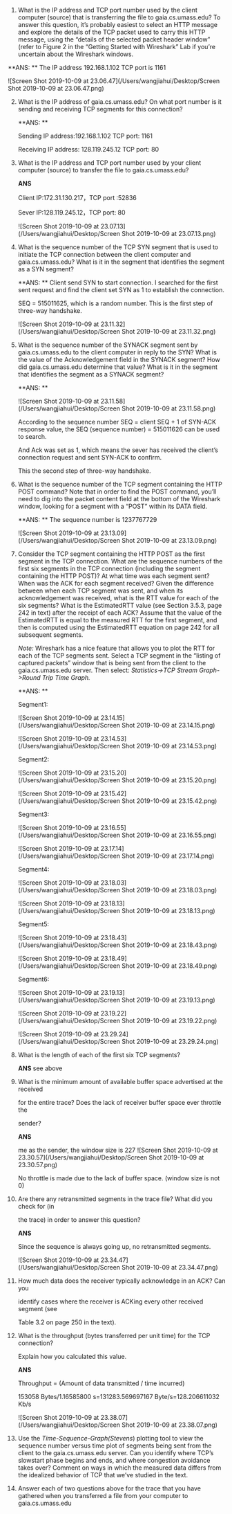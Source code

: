 

1. What is the IP address and TCP port number used by the client computer (source) that is transferring the file to gaia.cs.umass.edu? To answer this question, it’s probably easiest to select an HTTP message and explore the details of the TCP packet used to carry this HTTP message, using the “details of the selected packet header window” (refer to Figure 2 in the “Getting Started with Wireshark” Lab if you’re uncertain about the Wireshark windows. 

**ANS: ** The IP address 192.168.1.102    TCP port is 1161

![Screen Shot 2019-10-09 at 23.06.47](/Users/wangjiahui/Desktop/Screen Shot 2019-10-09 at 23.06.47.png)

2. What is the IP address of gaia.cs.umass.edu? On what port number is it sending and receiving TCP segments for this connection? 

   **ANS: ** 

   Sending IP address:192.168.1.102   TCP port: 1161

   Receiving IP address: 128.119.245.12  TCP port: 80

3. What is the IP address and TCP port number used by your client computer
   (source) to transfer the file to gaia.cs.umass.edu?

   **ANS**

   Client IP:172.31.130.217，TCP port :52836 

   Sever IP:128.119.245.12，TCP port: 80 

   ![Screen Shot 2019-10-09 at 23.07.13](/Users/wangjiahui/Desktop/Screen Shot 2019-10-09 at 23.07.13.png)

4. What is the sequence number of the TCP SYN segment that is used to initiate the TCP connection between the client computer and gaia.cs.umass.edu? What is it in the segment that identifies the segment as a SYN segment? 

   **ANS: **  Client send SYN to start connection. I searched for the first sent request and find the client set SYN as 1 to establish the connection.

   SEQ = 515011625, which is a random number.  This is the first step of three-way handshake.

   ![Screen Shot 2019-10-09 at 23.11.32](/Users/wangjiahui/Desktop/Screen Shot 2019-10-09 at 23.11.32.png)

5. What is the sequence number of the SYNACK segment sent by gaia.cs.umass.edu to the client computer in reply to the SYN? What is the value of the Acknowledgement field in the SYNACK segment? How did gaia.cs.umass.edu determine that value? What is it in the segment that identifies the segment as a SYNACK segment? 

   **ANS: **

   ![Screen Shot 2019-10-09 at 23.11.58](/Users/wangjiahui/Desktop/Screen Shot 2019-10-09 at 23.11.58.png)

   According to the sequence number SEQ = client SEQ + 1 of SYN-ACK response value, the SEQ (sequence number) = 515011626 can be used to search.

   And Ack was set as 1, which means the sever has received the client’s connection request and sent SYN-ACK to confirm. 

   This the second step of three-way handshake.

6. What is the sequence number of the TCP segment containing the HTTP POST command? Note that in order to find the POST command, you’ll need to dig into the packet content field at the bottom of the Wireshark window, looking for a segment with a “POST” within its DATA field. 

   **ANS: **  The sequence number is 1237767729

   ![Screen Shot 2019-10-09 at 23.13.09](/Users/wangjiahui/Desktop/Screen Shot 2019-10-09 at 23.13.09.png)

7. Consider the TCP segment containing the HTTP POST as the first segment in the TCP connection. What are the sequence numbers of the first six segments in the TCP connection (including the segment containing the HTTP POST)? At what time was each segment sent? When was the ACK for each segment received? Given the difference between when each TCP segment was sent, and when its acknowledgement was received, what is the RTT value for each of the six segments? What is the EstimatedRTT value (see Section 3.5.3, page 242 in text) after the receipt of each ACK? Assume that the value of the EstimatedRTT is equal to the measured RTT for the first segment, and then is computed using the EstimatedRTT equation on page 242 for all subsequent segments. 

   *Note:* Wireshark has a nice feature that allows you to plot the RTT for each of the TCP segments sent. Select a TCP segment in the “listing of captured packets” window that is being sent from the client to the gaia.cs.umass.edu server. Then select: *Statistics->TCP Stream Graph- >Round Trip Time Graph.* 

   **ANS: **

   Segment1:

   ![Screen Shot 2019-10-09 at 23.14.15](/Users/wangjiahui/Desktop/Screen Shot 2019-10-09 at 23.14.15.png)

   ![Screen Shot 2019-10-09 at 23.14.53](/Users/wangjiahui/Desktop/Screen Shot 2019-10-09 at 23.14.53.png)

   Segment2:

   ![Screen Shot 2019-10-09 at 23.15.20](/Users/wangjiahui/Desktop/Screen Shot 2019-10-09 at 23.15.20.png)

   ![Screen Shot 2019-10-09 at 23.15.42](/Users/wangjiahui/Desktop/Screen Shot 2019-10-09 at 23.15.42.png)

   

   Segment3:

   ![Screen Shot 2019-10-09 at 23.16.55](/Users/wangjiahui/Desktop/Screen Shot 2019-10-09 at 23.16.55.png)

   ![Screen Shot 2019-10-09 at 23.17.14](/Users/wangjiahui/Desktop/Screen Shot 2019-10-09 at 23.17.14.png)

   Segment4:

   ![Screen Shot 2019-10-09 at 23.18.03](/Users/wangjiahui/Desktop/Screen Shot 2019-10-09 at 23.18.03.png)

   ![Screen Shot 2019-10-09 at 23.18.13](/Users/wangjiahui/Desktop/Screen Shot 2019-10-09 at 23.18.13.png)

   Segment5:

   ![Screen Shot 2019-10-09 at 23.18.43](/Users/wangjiahui/Desktop/Screen Shot 2019-10-09 at 23.18.43.png)

   ![Screen Shot 2019-10-09 at 23.18.49](/Users/wangjiahui/Desktop/Screen Shot 2019-10-09 at 23.18.49.png)

   Segment6:

   ![Screen Shot 2019-10-09 at 23.19.13](/Users/wangjiahui/Desktop/Screen Shot 2019-10-09 at 23.19.13.png)

   ![Screen Shot 2019-10-09 at 23.19.22](/Users/wangjiahui/Desktop/Screen Shot 2019-10-09 at 23.19.22.png)

   ![Screen Shot 2019-10-09 at 23.29.24](/Users/wangjiahui/Desktop/Screen Shot 2019-10-09 at 23.29.24.png)

8. What is the length of each of the first six TCP segments?

   **ANS** see above

9. What is the minimum amount of available buffer space advertised at the received 

   for the entire trace? Does the lack of receiver buffer space ever throttle the 

   sender? 

   **ANS**

   me as the sender, the window size is 227 ![Screen Shot 2019-10-09 at 23.30.57](/Users/wangjiahui/Desktop/Screen Shot 2019-10-09 at 23.30.57.png)

   No throttle is made due to the lack of buffer space.  (window size is not 0)

10. Are there any retransmitted segments in the trace file? What did you check for (in 

    the trace) in order to answer this question? 

    **ANS**

    Since the sequence is always going up, no retransmitted segments.

    ![Screen Shot 2019-10-09 at 23.34.47](/Users/wangjiahui/Desktop/Screen Shot 2019-10-09 at 23.34.47.png)

11. How much data does the receiver typically acknowledge in an ACK? Can you 

    identify cases where the receiver is ACKing every other received segment (see 

    Table 3.2 on page 250 in the text). 

    

12. What is the throughput (bytes transferred per unit time) for the TCP connection? 

    Explain how you calculated this value. 

    **ANS** 

    Throughput = (Amount of data transmitted / time incurred)

    153058 Bytes/1.16585800 s=131283.569697167 Byte/s=128.206611032 Kb/s

    ![Screen Shot 2019-10-09 at 23.38.07](/Users/wangjiahui/Desktop/Screen Shot 2019-10-09 at 23.38.07.png)

13. Use the *Time-Sequence-Graph(Stevens*) plotting tool to view the sequence number versus time plot of segments being sent from the client to the gaia.cs.umass.edu server. Can you identify where TCP’s slowstart phase begins and ends, and where congestion avoidance takes over? Comment on ways in which the measured data differs from the idealized behavior of TCP that we’ve studied in the text. 

14. Answer each of two questions above for the trace that you have gathered when you transferred a file from your computer to gaia.cs.umass.edu 
